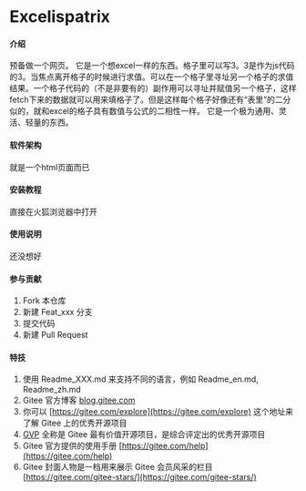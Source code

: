 # Excelispatrix

#### 介绍
预备做一个网页。
它是一个想excel一样的东西。格子里可以写3。3是作为js代码的3。当焦点离开格子的时候进行求值。可以在一个格子里寻址另一个格子的求值结果。一个格子代码的（不是非要有的）副作用可以寻址并赋值另一个格子，这样fetch下来的数据就可以用来填格子了。但是这样每个格子好像还有“表里”的二分似的，就和excel的格子具有数值与公式的二相性一样。
它是一个极为通用、灵活、轻量的东西。

#### 软件架构
就是一个html页面而已


#### 安装教程
直接在火狐浏览器中打开

#### 使用说明
还没想好

#### 参与贡献

1.  Fork 本仓库
2.  新建 Feat_xxx 分支
3.  提交代码
4.  新建 Pull Request


#### 特技

1.  使用 Readme\_XXX.md 来支持不同的语言，例如 Readme\_en.md, Readme\_zh.md
2.  Gitee 官方博客 [blog.gitee.com](https://blog.gitee.com)
3.  你可以 [https://gitee.com/explore](https://gitee.com/explore) 这个地址来了解 Gitee 上的优秀开源项目
4.  [GVP](https://gitee.com/gvp) 全称是 Gitee 最有价值开源项目，是综合评定出的优秀开源项目
5.  Gitee 官方提供的使用手册 [https://gitee.com/help](https://gitee.com/help)
6.  Gitee 封面人物是一档用来展示 Gitee 会员风采的栏目 [https://gitee.com/gitee-stars/](https://gitee.com/gitee-stars/)
